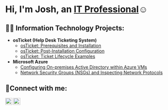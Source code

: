 <h1>Hi, I'm Josh, an <a href="https://linkedin.com/in/Josh">IT Professional</a>☺</h1>

<h2>👨‍💻 Information Technology Projects:</h2>

- <b>osTicket (Help Desk Ticketing System)</b>
  - [osTicket: Prerequisites and Installation](https://github.com/avyaktrout/osticket-prereqs)
  - [osTicket: Post-Installation Configuration](https://github.com/avyaktrout/post-install-config)
  - [osTicket: Ticket Lifecycle Examples](https://github.com/avyaktrout/ticket-lifecycle)
- <b>Microsoft Azure</b>
  - [Configuring On-premises Active Directory within Azure VMs](https://github.com/avyaktrout/configure-ad)
  - [Network Security Groups (NSGs) and Inspecting Network Protocols](https://github.com/avyaktrout/azure-network-protocols)

<h2>🤳Connect with me:</h2>

[<img align="left" alt="Josh | LinkedIn" width="22px" src="https://cdn.jsdelivr.net/npm/simple-icons@v3/icons/linkedin.svg" />][linkedin]
[<img align="left" alt="Josh | Instagram" width="22px" src="https://cdn.jsdelivr.net/npm/simple-icons@v3/icons/instagram.svg" />][instagram]

[instagram]: https://www.instagram.com/avyakt_rout12
[linkedin]: https://www.linkedin.com/in/avyakt-rout-1aa866220/
